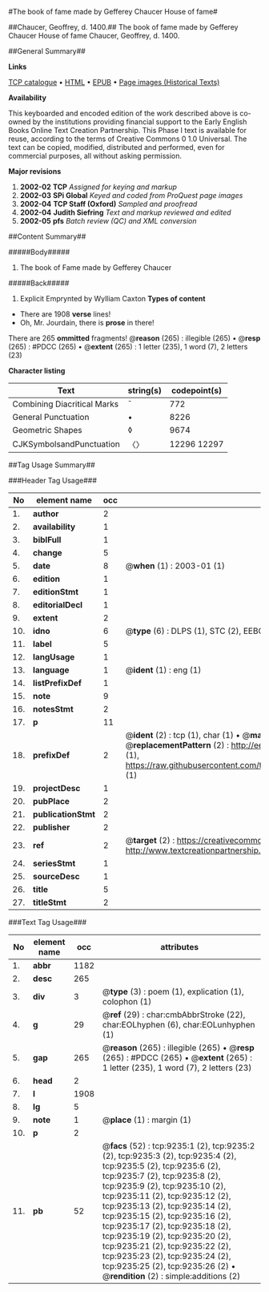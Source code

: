 #The book of fame made by Gefferey Chaucer House of fame#

##Chaucer, Geoffrey, d. 1400.##
The book of fame made by Gefferey Chaucer
House of fame
Chaucer, Geoffrey, d. 1400.

##General Summary##

**Links**

[TCP catalogue](http://www.ota.ox.ac.uk/tcp/)  • 
[HTML](http://tei.it.ox.ac.uk/tcp/Texts-HTML/free/A18/A18553.html)  • 
[EPUB](http://tei.it.ox.ac.uk/tcp/Texts-EPUB/free/A18/A18553.epub) • 
[Page images (Historical Texts)](https://data.historicaltexts.jisc.ac.uk/view?pubId=eebo-99844424e&pageId=eebo-99844424e-9235-1)

**Availability**

This keyboarded and encoded edition of the
	       work described above is co-owned by the institutions
	       providing financial support to the Early English Books
	       Online Text Creation Partnership. This Phase I text is
	       available for reuse, according to the terms of Creative
	       Commons 0 1.0 Universal. The text can be copied,
	       modified, distributed and performed, even for
	       commercial purposes, all without asking permission.

**Major revisions**

1. __2002-02__ __TCP__ *Assigned for keying and markup*
1. __2002-03__ __SPi Global__ *Keyed and coded from ProQuest page images*
1. __2002-04__ __TCP Staff (Oxford)__ *Sampled and proofread*
1. __2002-04__ __Judith Siefring__ *Text and markup reviewed and edited*
1. __2002-05__ __pfs__ *Batch review (QC) and XML conversion*

##Content Summary##

#####Body#####

1. The book of Fame made by Gefferey Chaucer

#####Back#####

1. Explicit
Emprynted by Wylliam Caxton
**Types of content**

  * There are 1908 **verse** lines!
  * Oh, Mr. Jourdain, there is **prose** in there!

There are 265 **ommitted** fragments! 
 @__reason__ (265) : illegible (265)  •  @__resp__ (265) : #PDCC (265)  •  @__extent__ (265) : 1 letter (235), 1 word (7), 2 letters (23)

**Character listing**


|Text|string(s)|codepoint(s)|
|---|---|---|
|Combining             Diacritical Marks|̄|772|
|General Punctuation|•|8226|
|Geometric Shapes|◊|9674|
|CJKSymbolsandPunctuation|〈〉|12296 12297|

##Tag Usage Summary##

###Header Tag Usage###

|No|element name|occ|attributes|
|---|---|---|---|
|1.|__author__|2||
|2.|__availability__|1||
|3.|__biblFull__|1||
|4.|__change__|5||
|5.|__date__|8| @__when__ (1) : 2003-01 (1)|
|6.|__edition__|1||
|7.|__editionStmt__|1||
|8.|__editorialDecl__|1||
|9.|__extent__|2||
|10.|__idno__|6| @__type__ (6) : DLPS (1), STC (2), EEBO-CITATION (1), PROQUEST (1), VID (1)|
|11.|__label__|5||
|12.|__langUsage__|1||
|13.|__language__|1| @__ident__ (1) : eng (1)|
|14.|__listPrefixDef__|1||
|15.|__note__|9||
|16.|__notesStmt__|2||
|17.|__p__|11||
|18.|__prefixDef__|2| @__ident__ (2) : tcp (1), char (1)  •  @__matchPattern__ (2) : ([0-9\-]+):([0-9IVX]+) (1), (.+) (1)  •  @__replacementPattern__ (2) : http://eebo.chadwyck.com/downloadtiff?vid=$1&page=$2 (1), https://raw.githubusercontent.com/textcreationpartnership/Texts/master/tcpchars.xml#$1 (1)|
|19.|__projectDesc__|1||
|20.|__pubPlace__|2||
|21.|__publicationStmt__|2||
|22.|__publisher__|2||
|23.|__ref__|2| @__target__ (2) : https://creativecommons.org/publicdomain/zero/1.0/ (1), http://www.textcreationpartnership.org/docs/. (1)|
|24.|__seriesStmt__|1||
|25.|__sourceDesc__|1||
|26.|__title__|5||
|27.|__titleStmt__|2||


###Text Tag Usage###

|No|element name|occ|attributes|
|---|---|---|---|
|1.|__abbr__|1182||
|2.|__desc__|265||
|3.|__div__|3| @__type__ (3) : poem (1), explication (1), colophon (1)|
|4.|__g__|29| @__ref__ (29) : char:cmbAbbrStroke (22), char:EOLhyphen (6), char:EOLunhyphen (1)|
|5.|__gap__|265| @__reason__ (265) : illegible (265)  •  @__resp__ (265) : #PDCC (265)  •  @__extent__ (265) : 1 letter (235), 1 word (7), 2 letters (23)|
|6.|__head__|2||
|7.|__l__|1908||
|8.|__lg__|5||
|9.|__note__|1| @__place__ (1) : margin (1)|
|10.|__p__|2||
|11.|__pb__|52| @__facs__ (52) : tcp:9235:1 (2), tcp:9235:2 (2), tcp:9235:3 (2), tcp:9235:4 (2), tcp:9235:5 (2), tcp:9235:6 (2), tcp:9235:7 (2), tcp:9235:8 (2), tcp:9235:9 (2), tcp:9235:10 (2), tcp:9235:11 (2), tcp:9235:12 (2), tcp:9235:13 (2), tcp:9235:14 (2), tcp:9235:15 (2), tcp:9235:16 (2), tcp:9235:17 (2), tcp:9235:18 (2), tcp:9235:19 (2), tcp:9235:20 (2), tcp:9235:21 (2), tcp:9235:22 (2), tcp:9235:23 (2), tcp:9235:24 (2), tcp:9235:25 (2), tcp:9235:26 (2)  •  @__rendition__ (2) : simple:additions (2)|
